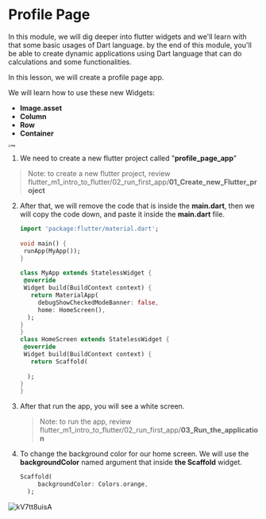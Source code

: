 # Profile Page

In this module, we will dig deeper into flutter widgets and we'll learn with that some basic usages of Dart language. by the end of this module, you'll be able to create dynamic applications using Dart language that can do calculations and some functionalities. 





In this lesson, we will create a profile page app.



We will learn how to use these new Widgets:

 - **Image.asset**
 - **Column**
 - **Row**
 - **Container**



**<img src="https://lh3.googleusercontent.com/bMdRK6Oi9Im6VUexQhh9OmblbdvFM6af2CI0qClG9eRpYlsdGfiI7YQg-uZluPfpqJAJSTRyakJD-E0hP8BIn28aszVhZ2rjxov-jBdOXr6OMEATSp46xP75lckrlZqUps8j0cJX" alt="img" style="zoom: 33%;" />**





1. We need to create a new flutter project called "**profile_page_app**"

> Note: to create a new flutter project, review flutter_m1_intro_to_flutter/02_run_first_app/**01_Create_new_Flutter_project**



2. After that, we will remove the code that is inside the **main.dart**, then we will copy the code down, and paste it inside the **main.dart** file.

   ```dart
   import 'package:flutter/material.dart';
   ​
   void main() {
    runApp(MyApp());
   }
   ​
   class MyApp extends StatelessWidget {
    @override
    Widget build(BuildContext context) {
      return MaterialApp(
        debugShowCheckedModeBanner: false,
        home: HomeScreen(),
     );
   }
   }
   class HomeScreen extends StatelessWidget {
    @override
    Widget build(BuildContext context) {
      return Scaffold(
      
     );
   }
   }
   ```

   



3. After that run the app, you will see a white screen.

   > Note: to run the app, review flutter_m1_intro_to_flutter/02_run_first_app/**03_Run_the_application**



4. To change the background color for our home screen. We will use the **backgroundColor** named argument that inside **the Scaffold** widget.

   ```dart
   Scaffold(
        backgroundColor: Colors.orange,
     );
   ```

   



![kV7tt8uisA](https://lh4.googleusercontent.com/XrRHQChoKH7yiGvlvgXqTlAIA5mYgpmMsumiklq4Rd-D4oCEk0ugTwo9p7vw04fg6OyqfryCrHKk-dAsBg1PZLfuEQ0RlW0tZQfZzLzvtKCWHXMsTLPX-QC6NyGRfldnBfWashAX)









































